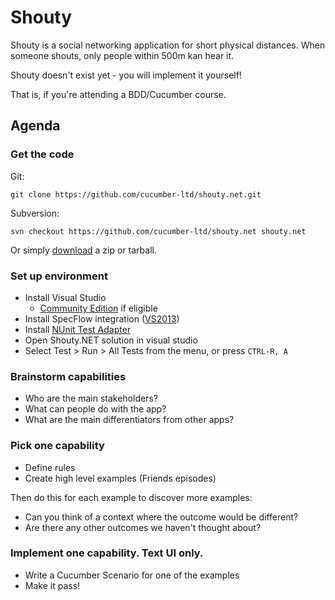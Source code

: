 # Shouty

Shouty is a social networking application for short physical distances.
When someone shouts, only people within 500m kan hear it.

Shouty doesn't exist yet - you will implement it yourself!

That is, if you're attending a BDD/Cucumber course.

## Agenda

### Get the code

Git:

    git clone https://github.com/cucumber-ltd/shouty.net.git

Subversion:

    svn checkout https://github.com/cucumber-ltd/shouty.net shouty.net

Or simply [download](https://github.com/cucumber-ltd/shouty.net/releases) a zip or tarball.

### Set up environment

* Install Visual Studio
    * [Community Edition](http://www.visualstudio.com/en-us/news/vs2013-community-vs.aspx) if eligible
* Install SpecFlow integration ([VS2013](http://www.specflow.org/documentation/Visual-Studio-2013-Integration/))
* Install [NUnit Test Adapter](https://visualstudiogallery.msdn.microsoft.com/6ab922d0-21c0-4f06-ab5f-4ecd1fe7175d)
* Open Shouty.NET solution in visual studio
* Select Test > Run > All Tests from the menu, or press `CTRL-R, A`

### Brainstorm capabilities

* Who are the main stakeholders?
* What can people do with the app?
* What are the main differentiators from other apps?

### Pick one capability

* Define rules
* Create high level examples (Friends episodes)

Then do this for each example to discover more examples:

* Can you think of a context where the outcome would be different?
* Are there any other outcomes we haven't thought about?

### Implement one capability. Text UI only.

* Write a Cucumber Scenario for one of the examples
* Make it pass!

